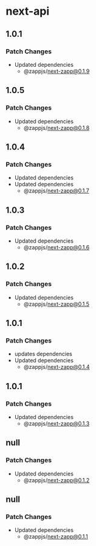 # next-api

## 1.0.1

### Patch Changes

- Updated dependencies
  - @zappjs/next-zapp@0.1.9

## 1.0.5

### Patch Changes

- Updated dependencies
  - @zappjs/next-zapp@0.1.8

## 1.0.4

### Patch Changes

- Updated dependencies
- Updated dependencies
  - @zappjs/next-zapp@0.1.7

## 1.0.3

### Patch Changes

- Updated dependencies
  - @zappjs/next-zapp@0.1.6

## 1.0.2

### Patch Changes

- Updated dependencies
  - @zappjs/next-zapp@0.1.5

## 1.0.1

### Patch Changes

- updates dependencies
- Updated dependencies
  - @zappjs/next-zapp@0.1.4

## 1.0.1

### Patch Changes

- Updated dependencies
  - @zappjs/next-zapp@0.1.3

## null

### Patch Changes

- Updated dependencies
  - @zappjs/next-zapp@0.1.2

## null

### Patch Changes

- Updated dependencies
  - @zappjs/next-zapp@0.1.1
